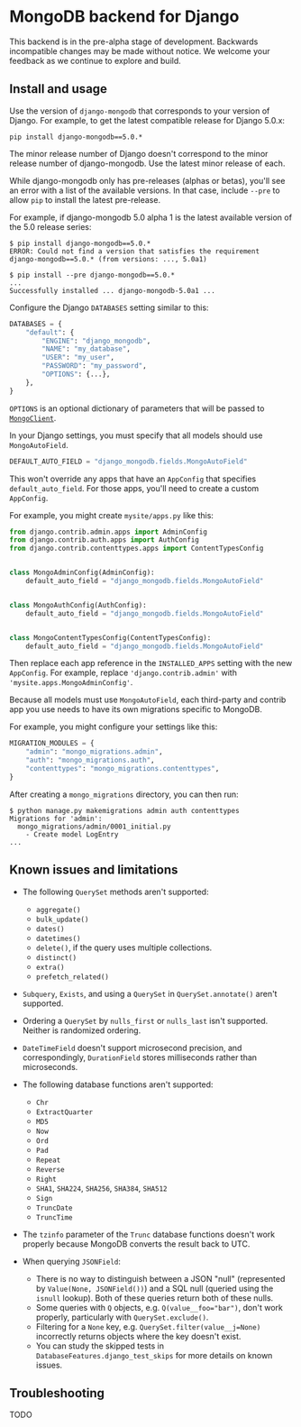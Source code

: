 # MongoDB backend for Django

This backend is in the pre-alpha stage of development. Backwards incompatible
changes may be made without notice. We welcome your feedback as we continue to
explore and build.

## Install and usage

Use the version of `django-mongodb` that corresponds to your version of
Django. For example, to get the latest compatible release for Django 5.0.x:

`pip install django-mongodb==5.0.*`

The minor release number of Django doesn't correspond to the minor release
number of django-mongodb. Use the latest minor release of each.

While django-mongodb only has pre-releases (alphas or betas), you'll see an
error with a list of the available versions. In that case, include `--pre` to
allow `pip` to install the latest pre-release.

For example, if django-mongodb 5.0 alpha 1 is the latest available version
of the 5.0 release series:

```
$ pip install django-mongodb==5.0.*
ERROR: Could not find a version that satisfies the requirement
django-mongodb==5.0.* (from versions: ..., 5.0a1)

$ pip install --pre django-mongodb==5.0.*
...
Successfully installed ... django-mongodb-5.0a1 ...
```

Configure the Django `DATABASES` setting similar to this:

```python
DATABASES = {
    "default": {
        "ENGINE": "django_mongodb",
        "NAME": "my_database",
        "USER": "my_user",
        "PASSWORD": "my_password",
        "OPTIONS": {...},
    },
}
```

`OPTIONS` is an optional dictionary of parameters that will be passed to
[`MongoClient`](https://pymongo.readthedocs.io/en/stable/api/pymongo/mongo_client.html).

In your Django settings, you must specify that all models should use
`MongoAutoField`.

```python
DEFAULT_AUTO_FIELD = "django_mongodb.fields.MongoAutoField"
```

This won't override any apps that have an `AppConfig` that specifies
`default_auto_field`. For those apps, you'll need to create a custom
`AppConfig`.

For example, you might create `mysite/apps.py` like this:

```python
from django.contrib.admin.apps import AdminConfig
from django.contrib.auth.apps import AuthConfig
from django.contrib.contenttypes.apps import ContentTypesConfig


class MongoAdminConfig(AdminConfig):
    default_auto_field = "django_mongodb.fields.MongoAutoField"


class MongoAuthConfig(AuthConfig):
    default_auto_field = "django_mongodb.fields.MongoAutoField"


class MongoContentTypesConfig(ContentTypesConfig):
    default_auto_field = "django_mongodb.fields.MongoAutoField"
```

Then replace each app reference in the `INSTALLED_APPS` setting with the new
``AppConfig``. For example, replace  `'django.contrib.admin'` with
`'mysite.apps.MongoAdminConfig'`.

Because all models must use `MongoAutoField`, each third-party and contrib app
you use needs to have its own migrations specific to MongoDB.

For example, you might configure your settings like this:

```python
MIGRATION_MODULES = {
    "admin": "mongo_migrations.admin",
    "auth": "mongo_migrations.auth",
    "contenttypes": "mongo_migrations.contenttypes",
}
```

After creating a `mongo_migrations` directory, you can then run:

```console
$ python manage.py makemigrations admin auth contenttypes
Migrations for 'admin':
  mongo_migrations/admin/0001_initial.py
    - Create model LogEntry
...
```

## Known issues and limitations

- The following `QuerySet` methods aren't supported:
  - `aggregate()`
  - `bulk_update()`
  - `dates()`
  - `datetimes()`
  - `delete()`, if the query uses multiple collections.
  - `distinct()`
  - `extra()`
  - `prefetch_related()`

- `Subquery`, `Exists`, and using a `QuerySet` in `QuerySet.annotate()` aren't
  supported.

* Ordering a `QuerySet` by `nulls_first` or `nulls_last` isn't supported.
  Neither is randomized ordering.

- `DateTimeField` doesn't support microsecond precision, and correspondingly,
  `DurationField` stores milliseconds rather than microseconds.

- The following database functions aren't supported:
    - `Chr`
    - `ExtractQuarter`
    - `MD5`
    - `Now`
    - `Ord`
    - `Pad`
    - `Repeat`
    - `Reverse`
    - `Right`
    - `SHA1`, `SHA224`, `SHA256`, `SHA384`, `SHA512`
    - `Sign`
    - `TruncDate`
    - `TruncTime`

- The `tzinfo` parameter of the `Trunc` database functions doesn't work
  properly because MongoDB converts the result back to UTC.

- When querying `JSONField`:
  - There is no way to distinguish between a JSON "null" (represented by
    `Value(None, JSONField())`) and a SQL null (queried using the `isnull`
    lookup). Both of these queries return both of these nulls.
  - Some queries with `Q` objects, e.g. `Q(value__foo="bar")`, don't work
    properly, particularly with `QuerySet.exclude()`.
  - Filtering for a `None` key, e.g. `QuerySet.filter(value__j=None)`
    incorrectly returns objects where the key doesn't exist.
  - You can study the skipped tests in `DatabaseFeatures.django_test_skips` for
    more details on known issues.

## Troubleshooting

TODO

